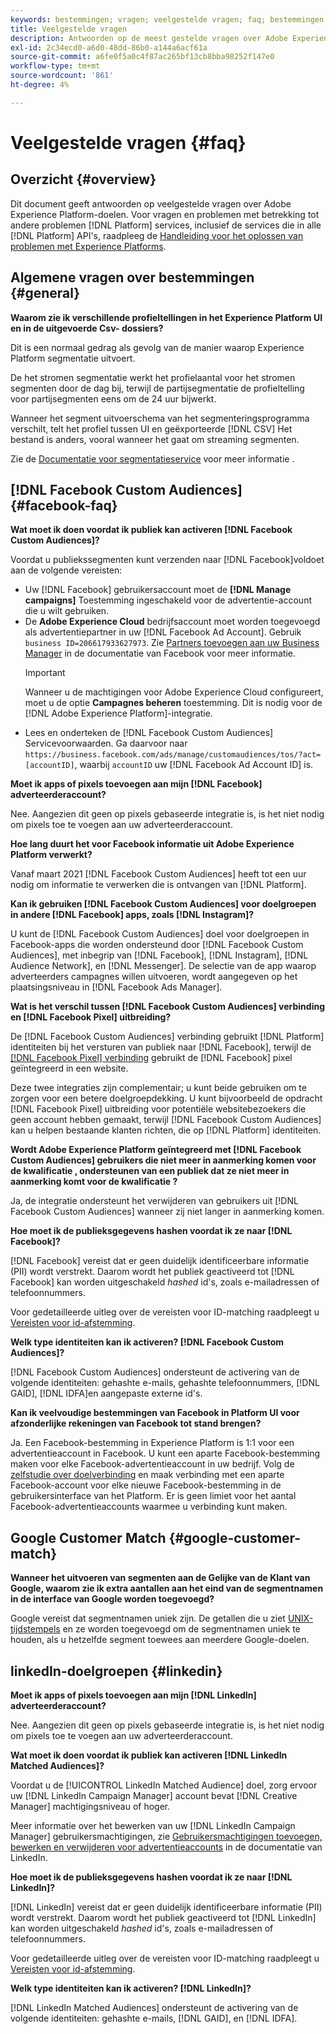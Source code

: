 ```yaml
---
keywords: bestemmingen; vragen; veelgestelde vragen; faq; bestemmingen - vk
title: Veelgestelde vragen
description: Antwoorden op de meest gestelde vragen over Adobe Experience Platform-bestemmingen
exl-id: 2c34ecd0-a6d0-48dd-86b0-a144a6acf61a
source-git-commit: a6fe0f5a0c4f87ac265bf13cb8bba98252f147e0
workflow-type: tm+mt
source-wordcount: '861'
ht-degree: 4%

---
```


# Veelgestelde vragen {#faq}

## Overzicht {#overview}

Dit document geeft antwoorden op veelgestelde vragen over Adobe Experience Platform-doelen. Voor vragen en problemen met betrekking tot andere problemen [!DNL Platform] services, inclusief de services die in alle [!DNL Platform] API&#39;s, raadpleeg de [Handleiding voor het oplossen van problemen met Experience Platforms](../landing/troubleshooting.md).

## Algemene vragen over bestemmingen {#general}

**Waarom zie ik verschillende profieltellingen in het Experience Platform UI en in de uitgevoerde Csv- dossiers?**

Dit is een normaal gedrag als gevolg van de manier waarop Experience Platform segmentatie uitvoert.

De het stromen segmentatie werkt het profielaantal voor het stromen segmenten door de dag bij, terwijl de partijsegmentatie de profieltelling voor partijsegmenten eens om de 24 uur bijwerkt.

Wanneer het segment uitvoerschema van het segmenteringsprogramma verschilt, telt het profiel tussen UI en geëxporteerde [!DNL CSV] Het bestand is anders, vooral wanneer het gaat om streaming segmenten.

Zie de [Documentatie voor segmentatieservice](../segmentation/home.md) voor meer informatie .

## [!DNL Facebook Custom Audiences] {#facebook-faq}

**Wat moet ik doen voordat ik publiek kan activeren [!DNL Facebook Custom Audiences]?**

Voordat u publiekssegmenten kunt verzenden naar [!DNL Facebook]voldoet aan de volgende vereisten:

* Uw [!DNL Facebook] gebruikersaccount moet de **[!DNL Manage campaigns]** Toestemming ingeschakeld voor de advertentie-account die u wilt gebruiken.
* De **Adobe Experience Cloud** bedrijfsaccount moet worden toegevoegd als advertentiepartner in uw [!DNL Facebook Ad Account]. Gebruik `business ID=206617933627973`. Zie [Partners toevoegen aan uw Business Manager](https://www.facebook.com/business/help/1717412048538897) in de documentatie van Facebook voor meer informatie.
   >[!IMPORTANT]
   >
   > Wanneer u de machtigingen voor Adobe Experience Cloud configureert, moet u de optie **Campagnes beheren** toestemming. Dit is nodig voor de [!DNL Adobe Experience Platform]-integratie.
* Lees en onderteken de [!DNL Facebook Custom Audiences] Servicevoorwaarden. Ga daarvoor naar `https://business.facebook.com/ads/manage/customaudiences/tos/?act=[accountID]`, waarbij `accountID` uw [!DNL Facebook Ad Account ID] is.

**Moet ik apps of pixels toevoegen aan mijn [!DNL Facebook] adverteerderaccount?**

Nee. Aangezien dit geen op pixels gebaseerde integratie is, is het niet nodig om pixels toe te voegen aan uw adverteerderaccount.

**Hoe lang duurt het voor Facebook informatie uit Adobe Experience Platform verwerkt?**

Vanaf maart 2021 [!DNL Facebook Custom Audiences] heeft tot een uur nodig om informatie te verwerken die is ontvangen van [!DNL Platform].

**Kan ik gebruiken [!DNL Facebook Custom Audiences] voor doelgroepen in andere [!DNL Facebook] apps, zoals [!DNL Instagram]?**

U kunt de [!DNL Facebook Custom Audiences] doel voor doelgroepen in Facebook-apps die worden ondersteund door [!DNL Facebook Custom Audiences], met inbegrip van [!DNL Facebook], [!DNL Instagram], [!DNL Audience Network], en [!DNL Messenger]. De selectie van de app waarop adverteerders campagnes willen uitvoeren, wordt aangegeven op het plaatsingsniveau in [!DNL Facebook Ads Manager].

**Wat is het verschil tussen [!DNL Facebook Custom Audiences] verbinding en [!DNL Facebook Pixel] uitbreiding?**

De [!DNL Facebook Custom Audiences] verbinding gebruikt [!DNL Platform] identiteiten bij het versturen van publiek naar [!DNL Facebook], terwijl de [[!DNL Facebook Pixel] verbinding](../destinations/catalog/advertising/facebook-pixel.md) gebruikt de [!DNL Facebook] pixel geïntegreerd in een website.

Deze twee integraties zijn complementair; u kunt beide gebruiken om te zorgen voor een betere doelgroepdekking. U kunt bijvoorbeeld de opdracht [!DNL Facebook Pixel] uitbreiding voor potentiële websitebezoekers die geen account hebben gemaakt, terwijl [!DNL Facebook Custom Audiences] kan u helpen bestaande klanten richten, die op [!DNL Platform] identiteiten.

**Wordt Adobe Experience Platform geïntegreerd met [!DNL Facebook Custom Audiences] gebruikers die niet meer in aanmerking komen voor de kwalificatie , ondersteunen van een publiek dat ze niet meer in aanmerking komt voor de kwalificatie ?**

Ja, de integratie ondersteunt het verwijderen van gebruikers uit [!DNL Facebook Custom Audiences] wanneer zij niet langer in aanmerking komen.

**Hoe moet ik de publieksgegevens hashen voordat ik ze naar [!DNL Facebook]?**

[!DNL Facebook] vereist dat er geen duidelijk identificeerbare informatie (PII) wordt verstrekt. Daarom wordt het publiek geactiveerd tot [!DNL Facebook] kan worden uitgeschakeld *hashed* id&#39;s, zoals e-mailadressen of telefoonnummers.

Voor gedetailleerde uitleg over de vereisten voor ID-matching raadpleegt u [Vereisten voor id-afstemming](catalog/social/facebook.md#id-matching-requirements).

**Welk type identiteiten kan ik activeren? [!DNL Facebook Custom Audiences]?**

[!DNL Facebook Custom Audiences] ondersteunt de activering van de volgende identiteiten: gehashte e-mails, gehashte telefoonnummers, [!DNL GAID], [!DNL IDFA]en aangepaste externe id&#39;s.

**Kan ik veelvoudige bestemmingen van Facebook in Platform UI voor afzonderlijke rekeningen van Facebook tot stand brengen?**

Ja. Een Facebook-bestemming in Experience Platform is 1:1 voor een advertentieaccount in Facebook. U kunt een aparte Facebook-bestemming maken voor elke Facebook-advertentieaccount in uw bedrijf. Volg de [zelfstudie over doelverbinding](/help/destinations/ui/connect-destination.md) en maak verbinding met een aparte Facebook-account voor elke nieuwe Facebook-bestemming in de gebruikersinterface van het Platform. Er is geen limiet voor het aantal Facebook-advertentieaccounts waarmee u verbinding kunt maken.

## Google Customer Match {#google-customer-match}

**Wanneer het uitvoeren van segmenten aan de Gelijke van de Klant van Google, waarom zie ik extra aantallen aan het eind van de segmentnamen in de interface van Google worden toegevoegd?**

Google vereist dat segmentnamen uniek zijn. De getallen die u ziet [UNIX-tijdstempels](https://www.unixtimestamp.com/) en ze worden toegevoegd om de segmentnamen uniek te houden, als u hetzelfde segment toewees aan meerdere Google-doelen.

## linkedIn-doelgroepen {#linkedin}

**Moet ik apps of pixels toevoegen aan mijn [!DNL LinkedIn] adverteerderaccount?**

Nee. Aangezien dit geen op pixels gebaseerde integratie is, is het niet nodig om pixels toe te voegen aan uw adverteerderaccount.

**Wat moet ik doen voordat ik publiek kan activeren [!DNL LinkedIn Matched Audiences]?**

Voordat u de [!UICONTROL LinkedIn Matched Audience] doel, zorg ervoor uw [!DNL LinkedIn Campaign Manager] account bevat [!DNL Creative Manager] machtigingsniveau of hoger.

Meer informatie over het bewerken van uw [!DNL LinkedIn Campaign Manager] gebruikersmachtigingen, zie [Gebruikersmachtigingen toevoegen, bewerken en verwijderen voor advertentieaccounts](https://www.linkedin.com/help/lms/answer/5753) in de documentatie van LinkedIn.

**Hoe moet ik de publieksgegevens hashen voordat ik ze naar [!DNL LinkedIn]?**

[!DNL LinkedIn] vereist dat er geen duidelijk identificeerbare informatie (PII) wordt verstrekt. Daarom wordt het publiek geactiveerd tot [!DNL LinkedIn] kan worden uitgeschakeld *hashed* id&#39;s, zoals e-mailadressen of telefoonnummers.

Voor gedetailleerde uitleg over de vereisten voor ID-matching raadpleegt u [Vereisten voor id-afstemming](catalog/social/linkedin.md#id-matching-requirements).

**Welk type identiteiten kan ik activeren? [!DNL LinkedIn]?**

[!DNL LinkedIn Matched Audiences] ondersteunt de activering van de volgende identiteiten: gehashte e-mails, [!DNL GAID], en [!DNL IDFA].

